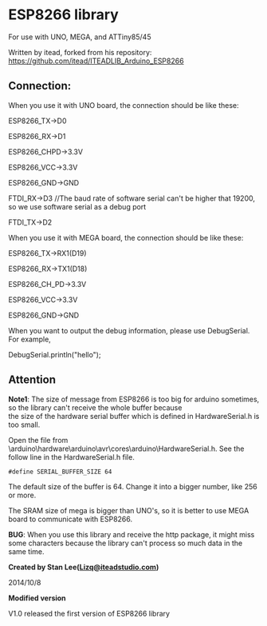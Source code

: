 # ESP8266 library #

For use with UNO, MEGA, and ATTiny85/45

Written by itead, forked from his repository:
https://github.com/itead/ITEADLIB_Arduino_ESP8266

## Connection: ##
When you use it with UNO board, the connection should be like these:

ESP8266_TX->D0

ESP8266_RX->D1

ESP8266_CHPD->3.3V

ESP8266_VCC->3.3V

ESP8266_GND->GND

FTDI_RX->D3			//The baud rate of software serial can't be higher that 19200, so we use software serial as a debug port

FTDI_TX->D2

When you use it with MEGA board, the connection should be like these:

ESP8266_TX->RX1(D19)

ESP8266_RX->TX1(D18)

ESP8266_CH_PD->3.3V

ESP8266_VCC->3.3V

ESP8266_GND->GND

When you want to output the debug information, please use DebugSerial. For example,

DebugSerial.println("hello");

## Attention ##

**Note1**:	The size of message from ESP8266 is too big for arduino sometimes, so the library can't receive the whole buffer because  
the size of the hardware serial buffer which is defined in HardwareSerial.h is too small.

Open the file from \arduino\hardware\arduino\avr\cores\arduino\HardwareSerial.h.
See the follow line in the HardwareSerial.h file.

	#define SERIAL_BUFFER_SIZE 64

The default size of the buffer is 64. Change it into a bigger number, like 256 or more.

The SRAM size of mega is bigger than UNO's, so it is better to use MEGA board to communicate with ESP8266.


**BUG**: When you use this library and receive the http package, it might miss some characters because the library can't process so much data in the same time.

**Created by Stan Lee(Lizq@iteadstudio.com)**

2014/10/8

**Modified version**

V1.0	released the first version of ESP8266 library






